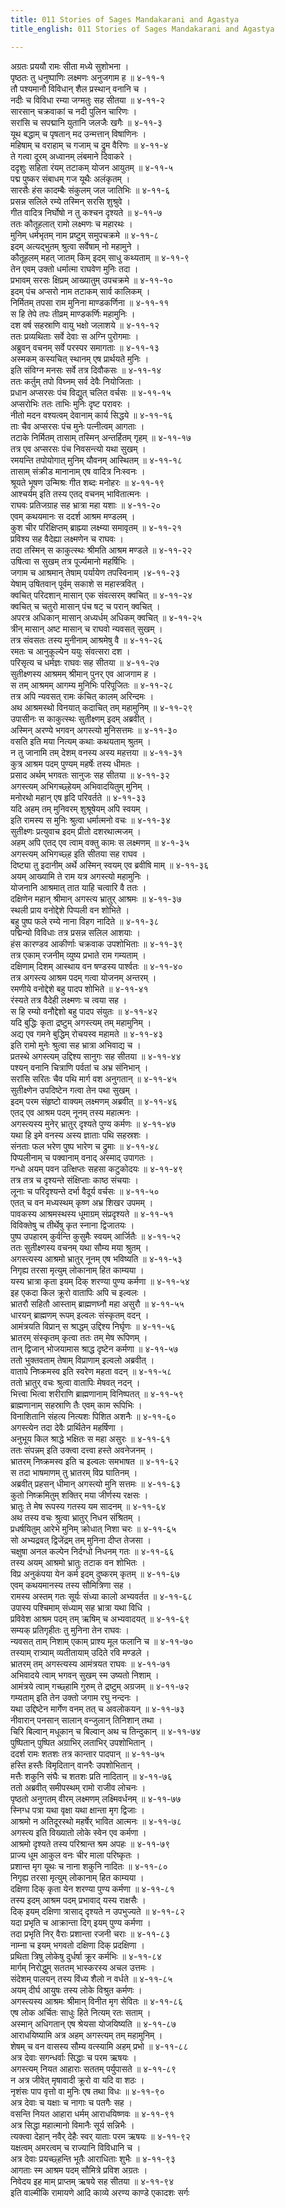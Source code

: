 ```yaml
---
title: 011 Stories of Sages Mandakarani and Agastya
title_english: 011 Stories of Sages Mandakarani and Agastya

---
```


<div class="audioEmbed"  caption="श्रीराम-हरिसीताराममूर्ति-घनपाठिभ्यां वचनम्" src="https://archive.org/download/Ramayana-recitation-Sriram-harisItArAmamUrti-Ghanapaati-v2/Kanda_3/Kanda_3_ARK-011-Agastya_Mahathyam.mp3"></div>

अग्रतः प्रययौ रामः सीता मध्ये सुशोभना ।  
पृष्ठतः तु धनुष्पाणिः लक्ष्मणः अनुजगाम ह ॥ ४-११-१  
तौ पश्यमानौ विविधान् शैल प्रस्थान् वनानि च ।  
नदीः च विविधा रम्या जग्मतुः सह सीतया ॥ ४-११-२  
सारसान् चक्रवाकां च नदी पुलिन चारिणः ।  
सरांसि च सपद्मानि युतानि जलजैः खगैः ॥ ४-११-३  
यूथ बद्धाम् च पृषतान् मद उन्मत्तान् विषाणिनः ।  
महिषाम् च वराहाम् च गजाम् च द्रुम वैरिणः ॥ ४-११-४  
ते गत्वा दूरम् अध्वानम् लंबमाने दिवाकरे ।  
ददृशुः सहिता रंयम् तटाकम् योजन आयुतम् ॥ ४-११-५  
पद्म पुष्कर संबाधम् गज यूथैः अलंकृतम् ।  
सारसैः हंस कादम्बैः संकुलम् जल जातिभिः ॥ ४-११-६  
प्रसन्न सलिले रम्ये तस्मिन् सरसि शुश्रुवे ।  
गीत वादित्र निर्घोषो न तु कश्चन दृश्यते ॥ ४-११-७  
ततः कौतूहलात् रामो लक्ष्मणः च महारथः ।  
मुनिम् धर्मभृतम् नाम प्रष्टुम् समुपचक्रमे ॥ ४-११-८  
इदम् अत्यद्भुतम् श्रुत्वा सर्वेषाम् नो महामुने ।  
कौतूहलम् महत् जातम् किम् इदम् साधु कथ्यताम् ॥ ४-११-९  
तेन एवम् उक्तो धर्मात्मा राघवेण मुनिः तदा ।  
प्रभावम् सरसः क्षिप्रम् आख्यातुम् उपचक्रमे ॥ ४-११-१०  
इदम् पंच अप्सरो नाम तटाकम् सार्व कालिकम् ।  
निर्मितम् तपसा राम मुनिना माण्डकर्णिना ॥ ४-११-११  
स हि तेपे तपः तीव्रम् माण्डकर्णिः महामुनिः ।  
दश वर्ष सहस्राणि वायु भक्षो जलाशये ॥ ४-११-१२  
ततः प्रव्यथिताः सर्वे देवाः स अग्नि पुरोगमाः ।  
अब्रुवन् वचनम् सर्वे परस्पर समागताः ॥ ४-११-१३  
अस्मकम् कस्यचित् स्थानम् एष प्रार्थयते मुनिः ।  
इति संविग्न मनसः सर्वे तत्र दिवौकसः ॥ ४-११-१४  
ततः कर्तुम् तपो विघ्नम् सर्व देवैः नियोजिताः ।  
प्रधान अप्सरसः पंच विद्युत् चलित वर्चसः ॥ ४-११-१५  
अप्सरोभिः ततः ताभिः मुनिः दृष्ट परावरः ।  
नीतो मदन वश्यत्वम् देवानाम् कार्य सिद्धये ॥ ४-११-१६  
ताः चैव अप्सरसः पंच मुनेः पत्नीत्वम् आगताः ।  
तटाके निर्मितम् तासाम् तस्मिन् अन्तर्हितम् गृहम् ॥ ४-११-१७  
तत्र एव अप्सरसः पंच निवसन्त्यो यथा सुखम् ।  
रमयन्ति तपोयोगात् मुनिम् यौवनम् आस्थितम् ॥ ४-११-१८  
तासाम् संक्रीड मानानाम् एष वादित्र निःस्वनः ।  
श्रूयते भूषण उन्मिश्रः गीत शब्दः मनोहरः ॥ ४-११-१९  
आश्चर्यम् इति तस्य एतद् वचनम् भावितात्मनः ।  
राघवः प्रतिजग्राह सह भ्रात्रा महा यशाः ॥ ४-११-२०  
एवम् कथयमानः स ददर्श आश्रम मण्डलम् ।  
कुश चीर परिक्षिप्तम् ब्राह्म्या लक्ष्म्या समावृतम् ॥ ४-११-२१  
प्रविश्य सह वैदेह्या लक्ष्मणेन च राघवः ।  
तदा तस्मिन् स काकुत्स्थः श्रीमति आश्रम मण्डले ॥ ४-११-२२  
उषित्वा स सुखम् तत्र पूर्ज्यमानो महर्षिभिः ।  
जगाम च आश्रमान् तेषाम् पर्यायेण तपस्विनाम् ।४-११-२३  
येषाम् उषितवान् पूर्वम् सकाशे स महास्त्रवित् ।  
क्वचित् परिदशान् मासान् एक संवत्सरम् क्वचित् ॥ ४-११-२४  
क्वचित् च चतुरो मासान् पंच षट् च परान् क्वचित् ।  
अपरत्र अधिकान् मासान् अध्यर्धम् अधिकम् क्वचित् ॥ ४-११-२५  
त्रीन् मासान् अष्ट मासान् च राघवो न्यवसत् सुखम् ।  
तत्र संवसतः तस्य मुनीनाम् आश्रमेषु वै ॥ ४-११-२६  
रमतः च आनुकूल्येन ययुः संवत्सरा दश ।  
परिसृत्य च धर्मज्ञः राघवः सह सीतया ॥ ४-११-२७  
सुतीक्ष्णस्य आश्रमम् श्रीमान् पुनर् एव आजगाम ह ।  
स तम् आश्रमम् आगम्य मुनिभिः परिपूजितः ॥ ४-११-२८  
तत्र अपि न्यवसत् रामः कंचित् कालम् अरिन्दमः ।  
अथ आश्रमस्थो विनयात् कदाचित् तम् महामुनिम् ॥ ४-११-२९  
उपासीनः स काकुत्स्थः सुतीक्ष्णम् इदम् अब्रवीत् ।  
अस्मिन् अरण्ये भगवन् अगस्त्यो मुनिसत्तमः ॥ ४-११-३०  
वसति इति मया नित्यम् कथाः कथयताम् श्रुतम् ।  
न तु जानामि तम् देशम् वनस्य अस्य महत्तया ॥ ४-११-३१  
कुत्र आश्रम पदम् पुण्यम् महर्षेः तस्य धीमतः ।  
प्रसाद अर्थम् भगवतः सानुजः सह सीतया ॥ ४-११-३२  
अगस्त्यम् अभिगच्छ्हेयम् अभिवादयितुम् मुनिम् ।  
मनोरथो महान् एष हृदि परिवर्तते ॥ ४-११-३३  
यदि अहम् तम् मुनिवरम् शुश्रूषेयम् अपि स्वयम् ।  
इति रामस्य स मुनिः श्रुत्वा धर्मात्मनो वचः ॥ ४-११-३४  
सुतीक्ष्णः प्रत्युवाच इदम् प्रीतो दशरथात्मजम् ।  
अहम् अपि एतद् एव त्वाम् वक्तु कामः स लक्ष्मणम् ॥ ४-१-३५  
अगस्त्यम् अभिगच्छ्ह इति सीतया सह राघव ।  
दिष्ट्या तु इदानीम् अर्थे अस्मिन् स्वयम् एव ब्रवीषि माम् ॥ ४-११-३६  
अयम् आख्यामि ते राम यत्र अगस्त्यो महामुनिः ।  
योजनानि आश्रमात् तात याहि चत्वारि वै ततः ।  
दक्षिणेन महान् श्रीमान् अगस्त्य भ्रातुर् आश्रमः ॥ ४-११-३७  
स्थली प्राय वनोद्देशे पिप्पली वन शोभिते ।  
बहु पुष्प फले रम्ये नाना विहग नादिते ॥ ४-११-३८  
पद्मिन्यो विविधाः तत्र प्रसन्न सलिल आशयाः ।  
हंस कारण्डव आकीर्णाः चक्रवाक उपशोभिताः ॥ ४-११-३९  
तत्र एकाम् रजनीम् व्युष्य प्रभाते राम गम्यताम् ।  
दक्षिणाम् दिशम् आस्थाय वन षण्डस्य पार्श्वतः ॥ ४-११-४०  
तत्र अगस्त्य आश्रम पदम् गत्वा योजनम् अन्तरम् ।  
रमणीये वनोद्देशे बहु पादप शोभिते ॥ ४-११-४१  
रंस्यते तत्र वैदेही लक्ष्मणः च त्वया सह ।  
स हि रम्यो वनौद्देशो बहु पादप संयुतः ॥ ४-११-४२  
यदि बुद्धिः कृता द्रष्टुम् अगस्त्यम् तम् महामुनिम् ।  
अद्य एव गमने बुद्धिम् रोचयस्व महामते ॥ ४-११-४३  
इति रामो मुनेः श्रुत्वा सह भ्रात्रा अभिवाद्य च ।  
प्रतस्थे अगस्त्यम् उद्दिश्य सानुगः सह सीतया ॥ ४-११-४४  
पश्यन् वनानि चित्राणि पर्वतां च अभ्र संनिभान् ।  
सरांसि सरितः चैव पथि मार्ग वश अनुगतान् ॥ ४-११-४५  
सुतीक्ष्णेन उपदिष्टेन गत्वा तेन पथा सुखम् ।  
इदम् परम संहृष्टो वाक्यम् लक्ष्मणम् अब्रवीत् ॥ ४-११-४६  
एतद् एव आश्रम पदम् नूनम् तस्य महात्मनः ।  
अगस्त्यस्य मुनेर् भ्रातुर् दृश्यते पुण्य कर्मणः ॥ ४-११-४७  
यथा हि इमे वनस्य अस्य ज्ञाताः पथि सहस्रशः ।  
संनताः फल भरेण पुष्प भारेण च द्रुमाः ॥ ४-११-४८  
पिप्पलीनाम् च पक्वानाम् वनाद् अस्माद् उपागतः ।  
गन्धो अयम् पवन उत्क्षिप्तः सहसा कटुकोदयः ॥ ४-११-४९  
तत्र तत्र च दृश्यन्ते संक्षिप्ताः काष्ठ संचयाः ।  
लूनाः च परिदृश्यन्ते दर्भा वैदूर्य वर्चसः ॥ ४-११-५०  
एतत् च वन मध्यस्थम् कृष्ण अभ्र शिखर उपमम् ।  
पावकस्य आश्रमस्थस्य धूमाग्रम् संप्रदृश्यते ॥ ४-११-५१  
विविक्तेषु च तीर्थेषु कृत स्नाना द्विजातयः ।  
पुष्प उपहारम् कुर्वन्ति कुसुमैः स्वयम् आर्जितैः ॥ ४-११-५२  
ततः सुतीक्ष्णस्य वचनम् यथा सौम्य मया श्रुतम् ।  
अगस्त्यस्य आश्रमो भ्रातुर् नूनम् एष भविष्यति ॥ ४-११-५३  
निगृह्य तरसा मृत्युम् लोकानाम् हित काम्यया ।  
यस्य भ्रात्रा कृता इयम् दिक् शरण्या पुण्य कर्मणा ॥ ४-११-५४  
इह एकदा किल क्रूरो वातापिः अपि च इल्वलः ।  
भ्रातरौ सहितौ आस्ताम् ब्राह्मणघ्नौ महा असुरौ ॥ ४-११-५५  
धारयन् ब्राह्मणम् रूपम् इल्वलः संस्कृतम् वदन् ।  
आमंत्रयति विप्रान् स श्राद्धम् उद्दिश्य निर्घृणः ॥ ४-११-५६  
भ्रातरम् संस्कृतम् कृत्वा ततः तम् मेष रूपिणम् ।  
तान् द्विजान् भोजयामास श्राद्ध दृष्टेन कर्मणा ॥ ४-११-५७  
ततो भुक्तवताम् तेषाम् विप्राणाम् इल्वलो अब्रवीत् ।  
वातापे निष्क्रमस्व इति स्वरेण महता वदन् ॥ ४-११-५८  
ततो भ्रातुर् वचः श्रुत्वा वातापिः मेषवत् नदन् ।  
भित्त्वा भित्वा शरीराणि ब्राह्मणानाम् विनिष्पतत् ॥ ४-११-५९  
ब्राह्मणानाम् सहस्राणि तैः एवम् काम रूपिभिः ।  
विनाशितानि संहत्य नित्यशः पिशित अशनैः ॥ ४-११-६०  
अगस्त्येन तदा देवैः प्रार्थितेन महर्षिणा ।  
अनुभूय किल श्राद्धे भक्षितः स महा असुरः ॥ ४-११-६१  
ततः संपन्नम् इति उक्त्वा दत्त्वा हस्ते अवनेजनम् ।  
भ्रातरम् निष्क्रमस्व इति च इल्वलः समभाषत ॥ ४-११-६२  
स तदा भाषमाणम् तु भ्रातरम् विप्र घातिनम् ।  
अब्रवीत् प्रहसन् धीमान् अगस्त्यो मुनि सत्तमः ॥ ४-११-६३  
कुतो निष्क्रमितुम् शक्तिर् मया जीर्णस्य रक्षसः ।  
भ्रातुः ते मेष रूपस्य गतस्य यम सादनम् ॥ ४-११-६४  
अथ तस्य वचः श्रुत्वा भ्रातुर् निधन संश्रितम् ।  
प्रधर्षयितुम् आरेभे मुनिम् क्रोधात् निशा चरः ॥ ४-११-६५  
सो अभ्यद्रवत् द्विजेंद्रम् तम् मुनिना दीप्त तेजसा ।  
चक्षुषा अनल कल्पेन निर्दग्धो निधनम् गतः ॥ ४-११-६६  
तस्य अयम् आश्रमो भ्रातुः तटाक वन शोभितः ।  
विप्र अनुकंपया येन कर्म इदम् दुष्करम् कृतम् ॥ ४-११-६७  
एवम् कथयमानस्य तस्य सौमित्रिणा सह ।  
रामस्य अस्तम् गतः सूर्यः संध्या कालो अभ्यवर्तत ॥ ४-११-६८  
उपास्य पश्चिमाम् संध्याम् सह भ्रात्रा यथा विधि ।  
प्रविवेश आश्रम पदम् तम् ऋषिम् च अभ्यवादयत् ॥ ४-११-६९  
सम्यक् प्रतिगृहीतः तु मुनिना तेन राघवः ।  
न्यवसत् ताम् निशाम् एकाम् प्राश्य मूल फलानि च ॥ ४-११-७०  
तस्याम् रात्र्याम् व्यतीतायाम् उदिते रवि मण्डले ।  
भ्रातरम् तम् अगस्त्यस्य आमंत्रयत राघवः ॥ ४-११-७१  
अभिवादये त्वाम् भगवन् सुखम् स्म उष्यतो निशाम् ।  
आमंत्रये त्वाम् गच्छ्हामि गुरुम् ते द्रष्टुम् अग्रजम् ॥ ४-११-७२  
गम्यताम् इति तेन उक्तो जगाम रघु नन्दनः ।  
यथा उद्दिष्टेन मार्गेण वनम् तत् च अवलोकयन् ॥ ४-११-७३  
नीवारान् पनसान् सालान् वन्जुलान् तिनिशान् तथा ।  
चिरि बिल्वान् मधूकान् च बिल्वान् अथ च तिन्दुकान् ॥ ४-११-७४  
पुष्पितान् पुष्पित अग्राभिर् लताभिर् उपशोभितान् ।  
ददर्श रामः शतशः तत्र कान्तार पादपान् ॥ ४-११-७५  
हस्ति हस्तैः विमृदितान् वानरैः उपशोभितान् ।  
मत्तैः शकुनि संघैः च शतशः प्रति नादितान् ॥ ४-११-७६  
ततो अब्रवीत् समीपस्थम् रामो राजीव लोचनः ।  
पृष्ठतो अनुगतम् वीरम् लक्ष्मणम् लक्ष्मिवर्धनम् ॥ ४-११-७७  
स्निग्ध पत्रा यथा वृक्षा यथा क्षान्ता मृग द्विजाः ।  
आश्रमो न अतिदूरस्थो महर्षेर् भावित आत्मनः ॥ ४-११-७८  
अगस्त्य इति विख्यातो लोके स्वेन एव कर्मणा ।  
आश्रमो दृश्यते तस्य परिश्रान्त श्रम अपहः ॥ ४-११-७९  
प्राज्य धूम आकुल वनः चीर माला परिष्कृतः ।  
प्रशान्त मृग यूथः च नाना शकुनि नादितः ॥ ४-११-८०  
निगृह्य तरसा मृत्युम् लोकानाम् हित काम्यया ।  
दक्षिणा दिक् कृता येन शरण्या पुण्य कर्मणा ॥ ४-११-८१  
तस्य इदम् आश्रम पदम् प्रभावाद् यस्य राक्षसैः ।  
दिक् इयम् दक्षिणा त्रासाद् दृश्यते न उपभुज्यते ॥ ४-११-८२  
यदा प्रभृति च आक्रान्ता दिग् इयम् पुण्य कर्मणा ।  
तदा प्रभृति निर् वैराः प्रशान्ता रजनी चराः ॥ ४-११-८३  
नाम्ना च इयम् भगवतो दक्षिणा दिक् प्रदक्षिणा ।  
प्रथिता त्रिषु लोकेषु दुर्धर्षा क्रूर कर्मभिः ॥ ४-११-८४  
मार्गम् निरोद्धुम् सततम् भास्करस्य अचल उत्तमः ।  
संदेशम् पालयन् तस्य विंध्य शैलो न वर्धते ॥ ४-११-८५  
अयम् दीर्घ आयुषः तस्य लोके विश्रुत कर्मणः ।  
अगस्त्यस्य आश्रमः श्रीमान् विनीत मृग सेवितः ॥ ४-११-८६  
एष लोक अर्चितः साधुः हिते नित्यम् रतः सताम् ।  
अस्मान् अधिगतान् एष श्रेयसा योजयिष्यति ॥ ४-११-८७  
आराधयिष्यामि अत्र अहम् अगस्त्यम् तम् महामुनिम् ।  
शेषम् च वन वासस्य सौम्य वत्स्यामि अहम् प्रभो ॥ ४-११-८८  
अत्र देवाः सगन्धर्वाः सिद्धाः च परम ऋषयः ।  
अगस्त्यम् नियत आहाराः सततम् पर्युपासते ॥ ४-११-८९  
न अत्र जीवेत् मृषावादी क्रूरो वा यदि वा शठः ।  
नृशंसः पाप वृत्तो वा मुनिः एष तथा विधः ॥ ४-११-९०  
अत्र देवाः च यक्षाः च नागाः च पतगैः सह ।  
वसन्ति नियत आहारा धर्मम् आराधयिष्णवः ॥ ४-११-९१  
अत्र सिद्धा महात्मानो विमानैः सूर्य सन्निभैः ।  
त्यक्त्वा देहान् नवैर् देहैः स्वर् याताः परम ऋषयः ॥ ४-११-९२  
यक्षत्वम् अमरत्वम् च राज्यानि विविधानि च ।  
अत्र देवाः प्रयच्छ्हन्ति भूतैः आराधिताः शुभैः ॥ ४-११-९३  
आगताः स्म आश्रम पदम् सौमित्रे प्रविश अग्रतः ।  
निवेदय इह माम् प्राप्तम् ऋषये सह सीतया ॥ ४-११-९४  
इति वाल्मीकि रामायणे आदि काव्ये अरण्य काण्डे एकादशः सर्गः